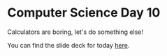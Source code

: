 # Computer Science Day 10

<link href="index.css" rel="stylesheet">

Calculators are boring, let's do something else!

You can find the slide deck for today [here](../presentation-pdfs/day10.pdf).